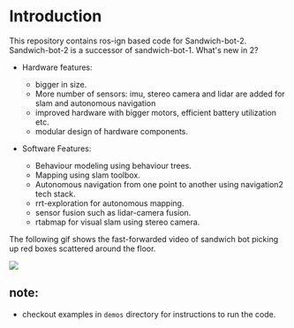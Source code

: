 # Introduction

This repository contains ros-ign based code for Sandwich-bot-2. Sandwich-bot-2 is a successor of sandwich-bot-1. What's new in 2?

- Hardware features:
  - bigger in size.
  - More number of sensors: imu, stereo camera and lidar are added for slam and autonomous navigation
  - improved hardware with bigger motors, efficient battery utilization etc.
  - modular design of hardware components.

- Software Features:
  - Behaviour modeling using behaviour trees.
  - Mapping using slam toolbox.
  - Autonomous navigation from one point to another using navigation2 tech stack.
  - rrt-exploration for autonomous mapping.
  - sensor fusion such as lidar-camera fusion.
  - rtabmap for visual slam using stereo camera.

The following gif shows the fast-forwarded video of sandwich bot picking up red boxes scattered around the floor.

![](demos/box_picker/media/demo.gif)

## note:
- checkout examples in `demos` directory for instructions to run the code. 
